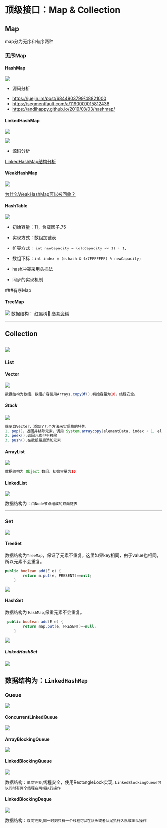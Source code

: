 # 顶级接口：Map & Collection
## Map
map分为无序和有序两种
### 无序Map
#### HashMap
![](../../image/0b50e921.png)

* 源码分析
-  https://juejin.im/post/6844903799748821000
-  https://segmentfault.com/a/1190000015812438
-  https://andihappy.github.io/2019/08/03/hashmap/

#### LinkedHashMap
![](../../image/ac9d1a12.png)

![](https://images2015.cnblogs.com/blog/939998/201605/939998-20160528192537725-909052596.png)

- 源码分析

[LinkedHashMap结构分析](https://www.bookstack.cn/read/jdk_source_learning/src-LinkedHashMap.md)

#### WeakHashMap
![](../../image/d4583985.png)

[为什么WeakHashMap可以被回收？](http://ifeve.com/java-reference%E6%A0%B8%E5%BF%83%E5%8E%9F%E7%90%86%E5%88%86%E6%9E%90/)
#### HashTable
![](../../image/2245e6a9.png)

- 初始容量：11，负载因子.75

- 实现方式：数组加链表

- 扩容方式： `int newCapacity = (oldCapacity << 1) + 1;`

- 数组下标：`int index = (e.hash & 0x7FFFFFFF) % newCapacity;`

- hash冲突采用头插法

- 同步的实现机制


###有序Map
####  TreeMap
![](../../image/17a8334a.png)
数据结构： 红黑树🌲
[参考资料](https://www.jianshu.com/p/2dcff3634326)

----- 
## Collection
![](../../image/0cb7b33b.png)
---
### List
#### Vector
![](../../image/5cea3f52.png)

```java
数据结构为数组，数组扩容使用Arrays.copyOf(),初始容量为10，线程安全。
```
##### Stack
![](../../image/af33b0b1.png)

```java
继承自Vecter，添加了几个方法来实现栈的特性。
1. pop()，返回并移除元素，调用 System.arraycopy(elementData, index + 1, elementData, index, j); 实现元素去除。
2. peek(),返回元素但不移除
3. push(),在数组最后添加元素
```

#### ArrayList
![](../../image/292fa881.png)

```java
数据结构为 Object 数组，初始容量为10
```
#### LinkedList
![](../../image/88c26905.png)

数据结构为：`由Node节点组成的双向链表`

-----
### Set
![](../../image/33e1a829.png)
#### TreeSet

数据结构为`TreeMap`，保证了元素不重复，这里如果key相同，由于value也相同，所以元素不会重复。

```java
public boolean add(E e) {
        return m.put(e, PRESENT)==null;
    }
```

![](../../image/945c0430.png)
#### HashSet

数据结构为 `HashMap`,保重元素不会重复。
```java
 public boolean add(E e) {
        return map.put(e, PRESENT)==null;
    }
```
![](../../image/d4e58f7a.png)
##### LinkedHashSet
![](../../image/a28ff5f4.png)

数据结构为：`LinkedHashMap`
-----
### Queue
![](../../image/774c12fa.png)
#### ConcurrentLinkedQueue
![](../../image/fb5f3bec.png)
#### ArrayBlockingQueue
![](../../image/dedc4700.png)
#### LinkedBlockingQueue
![](../../image/c4a834c5.png)

数据结构：`单向链表`,线程安全，使用RectangleLock实现,  `LinkedBlockingQueue可以同时有两个线程在两端执行操作`
#### LinkedBlockingDeque
![](../../image/b25d3116.png)

数据结构：`双向链表`,`同一时刻只有一个线程可以在队头或者队尾执行入队或出队操作`
